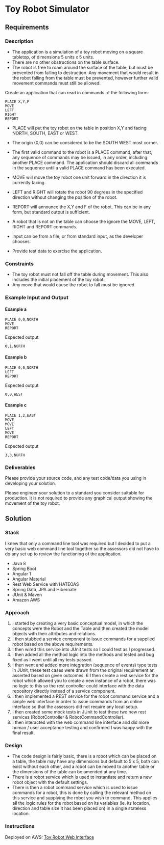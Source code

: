 # Toy Robot Simulator

## Requirements

### Description

* The application is a simulation of a toy robot moving on a square tabletop,
  of dimensions 5 units x 5 units.
* There are no other obstructions on the table surface.
* The robot is free to roam around the surface of the table, but must be
  prevented from falling to destruction. Any movement that would result in the
  robot falling from the table must be prevented, however further valid
  movement commands must still be allowed.

Create an application that can read in commands of the following form:

    PLACE X,Y,F
    MOVE
    LEFT
    RIGHT
    REPORT

* PLACE will put the toy robot on the table in position X,Y and facing NORTH,
  SOUTH, EAST or WEST.
* The origin (0,0) can be considered to be the SOUTH WEST most corner.
* The first valid command to the robot is a PLACE command, after that, any
  sequence of commands may be issued, in any order, including another PLACE
  command. The application should discard all commands in the sequence until
  a valid PLACE command has been executed.
* MOVE will move the toy robot one unit forward in the direction it is
  currently facing.
* LEFT and RIGHT will rotate the robot 90 degrees in the specified direction
  without changing the position of the robot.
* REPORT will announce the X,Y and F of the robot. This can be in any form,
  but standard output is sufficient.

* A robot that is not on the table can choose the ignore the MOVE, LEFT, RIGHT
  and REPORT commands.
* Input can be from a file, or from standard input, as the developer chooses.
* Provide test data to exercise the application.

### Constraints

* The toy robot must not fall off the table during movement. This also
  includes the initial placement of the toy robot.
* Any move that would cause the robot to fall must be ignored.

### Example Input and Output

#### Example a

    PLACE 0,0,NORTH
    MOVE
    REPORT

Expected output:

    0,1,NORTH

#### Example b

    PLACE 0,0,NORTH
    LEFT
    REPORT

Expected output:

    0,0,WEST

#### Example c

    PLACE 1,2,EAST
    MOVE
    MOVE
    LEFT
    MOVE
    REPORT

Expected output

    3,3,NORTH

### Deliverables

Please provide your source code, and any test code/data you using in
developing your solution.

Please engineer your solution to a standard you consider suitable for
production. It is not required to provide any graphical output showing the
movement of the toy robot.

## Solution

### Stack

I knew that only a command line tool was required but I decided to put a very basic web command line tool together so the assessors did not have to do any set up to review the functioning of the application.

* Java 8
* Spring Boot
* Angular 1
* Angular Material
* Rest Web Service with HATEOAS
* Spring Data, JPA and Hibernate
* JUnit & Maven
* Amazon AWS

### Approach
1. I started by creating a very basic conceptual model, in which the concepts were the Robot and the Table and then created the model objects with their attributes and relations.
2. I then stubbed a service component to issue commands for a supplied robot based on the above requirements.
3. I then wired this service into JUnit tests so I could test as I progressed.
4. I then added all the method logic into the methods and tested and bug fixed as I went until all my tests passed.
5. I then went and added more integration (sequence of events) type tests in JUnit, these test cases were drawn from the original requirement an asserted based on given outcomes.
6  I then create a rest service for the robot which allowed you to create a new instance of a robot, there was no logic to this so the rest controller could interface with the data repository directly instead of a service component.
7. I then implemented a REST service for the robot command service and a simple web interface in order to issue commands from an online interface so that the assessors did not require any local setup.
8. I then created some mock tests in JUnit to test these two new rest services (RobotController & RobotCommandController).
9. I then interacted with the web command line interface and did more human / user acceptance testing and confirmed I was happy with the final result.

### Design
* The code design is fairly basic, there is a robot which can be placed on a table, the table may have any dimensions but default to 5 x 5, both can exist without each other, and a robot can be moved to another table or the dimensions of the table can be amended at any time.
* There is a robot service which is used to instantiate and return a new robot object with the default settings.
* There is then a robot command service which is used to issue commands for a robot, this is done by calling the relevant method on this service and supplying the robot you wish to command. This applies all the logic rules for the robot based on its variables (ie. its location, direction and table size it has been placed on) in a single stateless location.

### Instructions

Deployed on AWS: [Toy Robot Web Interface](http://sample-env-1.z3tsumgpxk.us-west-2.elasticbeanstalk.com/)

